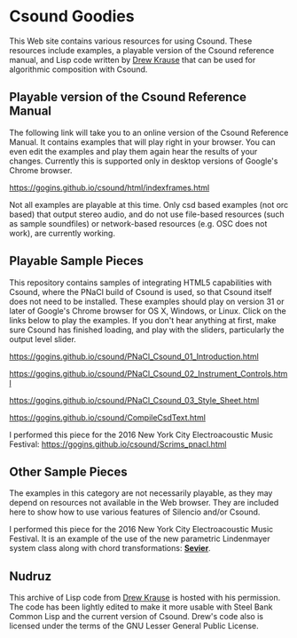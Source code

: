 # Csound Goodies

This Web site contains various resources for using Csound. These resources include examples, a playable version of the Csound reference manual, and Lisp code written by [Drew Krause](http://www.drew-krause.com/) that can be used for algorithmic composition with Csound.

## Playable version of the Csound Reference Manual

The following link will take you to an online version of the Csound Reference Manual. It contains examples that will play right in your browser. You can even edit the examples and play them again hear the results of your changes. Currently this is supported only in desktop versions of Google's Chrome browser.

https://gogins.github.io/csound/html/indexframes.html

Not all examples are playable at this time. Only csd based examples (not orc based) that output stereo audio, and do not use file-based resources (such as sample soundfiles) or network-based resources (e.g. OSC does not work), are currently working.

## Playable Sample Pieces

This repository contains samples of integrating HTML5 capabilities with Csound, where the PNaCl build of Csound is used, so that Csound itself does not need to be installed. These examples should play on version 31 or later of 
Google's Chrome browser for OS X, Windows, or Linux. Click on the links below to play the examples. If you don't hear anything at first, make sure Csound has finished loading, and play with the sliders, particularly the output level slider.

https://gogins.github.io/csound/PNaCl_Csound_01_Introduction.html

https://gogins.github.io/csound/PNaCl_Csound_02_Instrument_Controls.html

https://gogins.github.io/csound/PNaCl_Csound_03_Style_Sheet.html

https://gogins.github.io/csound/CompileCsdText.html

I performed this piece for the 2016 New York City Electroacoustic Music Festival: https://gogins.github.io/csound/Scrims_pnacl.html

## Other Sample Pieces

The examples in this category are not necessarily playable, as they may depend on resources not available in the Web browser. They are included here to show how to use various features of Silencio and/or Csound.

I performed this piece for the 2016 New York City Electroacoustic Music Festival. It is an example of the use of the new parametric Lindenmayer system class along with chord transformations:
<a href="https://www.dropbox.com/s/nkcubcw3jwe3nqt/Sevier.6.html?dl=0;raw=1" type='text'><b>Sevier</b></a>.

## Nudruz

This archive of Lisp code from [Drew Krause](http://www.drew-krause.com/) is hosted with his permission. The code has been lightly edited to make it more usable with Steel Bank Common Lisp and the current version of Csound. Drew's code also is licensed under the terms of the GNU Lesser General Public License.
